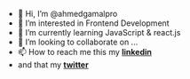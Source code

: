 - 👋 Hi, I’m @ahmedgamalpro
- 👀 I’m interested in Frontend Development
- 🌱 I’m currently learning JavaScript & react.js
- 💞️ I’m looking to collaborate on ...
- 📫 How to reach me this my **[linkedin](https://www.linkedin.com/in/ahmed-gamal-ba02b8253/)**
- and that my **[twitter](https://twitter.com/AhmedGa17675560)**

<!---
ahmedgamalpro/ahmedgamalpro is a ✨ special ✨ repository because its `README.md` (this file) appears on your GitHub profile.
You can click the Preview link to take a look at your changes.
--->
